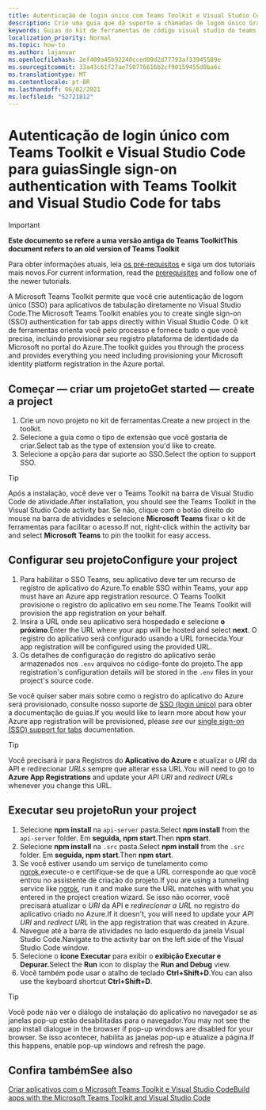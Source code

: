 ```yaml
---
title: Autenticação de login único com Teams Toolkit e Visual Studio Code para guias
description: Crie uma guia que dá suporte a chamadas de logom único Graph Microsoft diretamente no Visual Studio Code com o Microsoft Teams Toolkit
keywords: Guias do kit de ferramentas de código visual studio do teams sso graph authentication Azure identity platform
localization_priority: Normal
ms.topic: how-to
ms.author: lajanuar
ms.openlocfilehash: 2ef409a45b92240cced09d2d77793af33945589e
ms.sourcegitcommit: 33a43c61f27ae750776616b2cf90159455d8ba6c
ms.translationtype: MT
ms.contentlocale: pt-BR
ms.lasthandoff: 06/02/2021
ms.locfileid: "52721812"
---
```

# <a name="single-sign-on-authentication-with-teams-toolkit-and-visual-studio-code-for-tabs"></a><span data-ttu-id="25839-104">Autenticação de login único com Teams Toolkit e Visual Studio Code para guias</span><span class="sxs-lookup"><span data-stu-id="25839-104">Single sign-on authentication with Teams Toolkit and Visual Studio Code for tabs</span></span>

> [!IMPORTANT]
> <span data-ttu-id="25839-105">**Este documento se refere a uma versão antiga do Teams Toolkit**</span><span class="sxs-lookup"><span data-stu-id="25839-105">**This document refers to an old version of Teams Toolkit**</span></span>
>
> <span data-ttu-id="25839-106">Para obter informações atuais, leia [os pré-requisitos](../get-started/prerequisites.md) e siga um dos tutoriais mais novos.</span><span class="sxs-lookup"><span data-stu-id="25839-106">For current information, read the [prerequisites](../get-started/prerequisites.md) and follow  one of the newer tutorials.</span></span>

<span data-ttu-id="25839-107">A Microsoft Teams Toolkit permite que você crie autenticação de logom único (SSO) para aplicativos de tabulação diretamente no Visual Studio Code.</span><span class="sxs-lookup"><span data-stu-id="25839-107">The Microsoft Teams Toolkit enables you to create single sign-on (SSO) authentication for tab apps directly within Visual Studio Code.</span></span> <span data-ttu-id="25839-108">O kit de ferramentas orienta você pelo processo e fornece tudo o que você precisa, incluindo provisionar seu registro plataforma de identidade da Microsoft no portal do Azure.</span><span class="sxs-lookup"><span data-stu-id="25839-108">The toolkit guides you through the process and provides everything you need including provisioning your Microsoft identity platform registration in the Azure portal.</span></span>

## <a name="get-started--create-a-project"></a><span data-ttu-id="25839-109">Começar — criar um projeto</span><span class="sxs-lookup"><span data-stu-id="25839-109">Get started — create a project</span></span>

1. <span data-ttu-id="25839-110">Crie um novo projeto no kit de ferramentas.</span><span class="sxs-lookup"><span data-stu-id="25839-110">Create a new project in the toolkit.</span></span>
1. <span data-ttu-id="25839-111">Selecione a guia como o tipo de extensão que você gostaria de criar.</span><span class="sxs-lookup"><span data-stu-id="25839-111">Select tab as the type of extension you'd like to create.</span></span>
1. <span data-ttu-id="25839-112">Selecione a opção para dar suporte ao SSO.</span><span class="sxs-lookup"><span data-stu-id="25839-112">Select the option to support SSO.</span></span>

> [!TIP]
> <span data-ttu-id="25839-113">Após a instalação, você deve ver o Teams Toolkit na barra de Visual Studio Code de atividade.</span><span class="sxs-lookup"><span data-stu-id="25839-113">After installation, you should see the Teams Toolkit in the Visual Studio Code activity bar.</span></span> <span data-ttu-id="25839-114">Se não, clique com o botão direito do mouse na barra de atividades e selecione **Microsoft Teams** fixar o kit de ferramentas para facilitar o acesso.</span><span class="sxs-lookup"><span data-stu-id="25839-114">If not, right-click within the activity bar and select **Microsoft Teams** to pin the toolkit for easy access.</span></span>

## <a name="configure-your-project"></a><span data-ttu-id="25839-115">Configurar seu projeto</span><span class="sxs-lookup"><span data-stu-id="25839-115">Configure your project</span></span>

1. <span data-ttu-id="25839-116">Para habilitar o SSO Teams, seu aplicativo deve ter um recurso de registro de aplicativo do Azure.</span><span class="sxs-lookup"><span data-stu-id="25839-116">To enable SSO within Teams, your app must have an Azure app registration resource.</span></span> <span data-ttu-id="25839-117">O Teams Toolkit provisione o registro do aplicativo em seu nome.</span><span class="sxs-lookup"><span data-stu-id="25839-117">The Teams Toolkit will provision the app registration on your behalf.</span></span>
1. <span data-ttu-id="25839-118">Insira a URL onde seu aplicativo será hospedado e selecione **o próximo**.</span><span class="sxs-lookup"><span data-stu-id="25839-118">Enter the URL where your app will be hosted and select **next**.</span></span> <span data-ttu-id="25839-119">O registro do aplicativo será configurado usando a URL fornecida.</span><span class="sxs-lookup"><span data-stu-id="25839-119">Your app registration will be configured using the provided URL.</span></span>
1. <span data-ttu-id="25839-120">Os detalhes de configuração do registro do aplicativo serão armazenados nos `.env` arquivos no código-fonte do projeto.</span><span class="sxs-lookup"><span data-stu-id="25839-120">The app registration's configuration details will be stored in the `.env` files in your project's source code.</span></span>

<span data-ttu-id="25839-121">Se você quiser saber mais sobre como o registro do aplicativo  do Azure será provisionado, consulte nosso suporte de [SSO (login único)](../tabs/how-to/authentication/auth-aad-sso.md) para obter a documentação de guias.</span><span class="sxs-lookup"><span data-stu-id="25839-121">If you would like to learn more about how your Azure app registration will be provisioned, please _see_  our [single sign-on (SSO) support for tabs](../tabs/how-to/authentication/auth-aad-sso.md) documentation.</span></span>

> [!TIP]
> <span data-ttu-id="25839-122">Você precisará ir para Registros do **Aplicativo do Azure** e atualizar o *URI* da API e redirecionar *URLs* sempre que alterar essa URL.</span><span class="sxs-lookup"><span data-stu-id="25839-122">You will need to go to **Azure App Registrations** and update your *API URI* and *redirect URLs* whenever you change this URL.</span></span>

## <a name="run-your-project"></a><span data-ttu-id="25839-123">Executar seu projeto</span><span class="sxs-lookup"><span data-stu-id="25839-123">Run your project</span></span>

1. <span data-ttu-id="25839-124">Selecione **npm install** na `api-server` pasta.</span><span class="sxs-lookup"><span data-stu-id="25839-124">Select **npm install** from the `api-server` folder.</span></span> <span data-ttu-id="25839-125">Em **seguida, npm start**.</span><span class="sxs-lookup"><span data-stu-id="25839-125">Then **npm start**.</span></span>
1. <span data-ttu-id="25839-126">Selecione **npm install** na `.src` pasta.</span><span class="sxs-lookup"><span data-stu-id="25839-126">Select **npm install** from the `.src` folder.</span></span> <span data-ttu-id="25839-127">Em **seguida, npm start**.</span><span class="sxs-lookup"><span data-stu-id="25839-127">Then **npm start**.</span></span>
1. <span data-ttu-id="25839-128">Se você estiver usando um serviço de tunelamento como [ngrok,](https://ngrok.com/)execute-o e certifique-se de que a URL corresponde ao que você entrou no assistente de criação do projeto.</span><span class="sxs-lookup"><span data-stu-id="25839-128">If you are using a tunneling service like [ngrok](https://ngrok.com/), run it and make sure the URL matches with what you entered in the project creation wizard.</span></span> <span data-ttu-id="25839-129">Se isso não ocorrer, você precisará atualizar o _URI_ da API e _redirecionar a URL_ no registro do aplicativo criado no Azure.</span><span class="sxs-lookup"><span data-stu-id="25839-129">If it doesn't, you will need to update your _API URI_ and _redirect URL_ in the app registration that was created in Azure.</span></span>
1. <span data-ttu-id="25839-130">Navegue até a barra de atividades no lado esquerdo da janela Visual Studio Code.</span><span class="sxs-lookup"><span data-stu-id="25839-130">Navigate to the activity bar on the left side of the Visual Studio Code window.</span></span>
1. <span data-ttu-id="25839-131">Selecione o **ícone Executar** para exibir o **exibição Executar e Depurar.**</span><span class="sxs-lookup"><span data-stu-id="25839-131">Select the **Run** icon to display the **Run and Debug** view.</span></span>
1. <span data-ttu-id="25839-132">Você também pode usar o atalho de teclado **Ctrl+Shift+D**.</span><span class="sxs-lookup"><span data-stu-id="25839-132">You can also use the keyboard shortcut **Ctrl+Shift+D**.</span></span>

> [!TIP]
> <span data-ttu-id="25839-133">Você pode não ver o diálogo de instalação do aplicativo no navegador se as janelas pop-up estão desabilitadas para o navegador.</span><span class="sxs-lookup"><span data-stu-id="25839-133">You may not see the app install dialogue in the browser if pop-up windows are disabled for your browser.</span></span> <span data-ttu-id="25839-134">Se isso acontecer, habilita as janelas pop-up e atualize a página.</span><span class="sxs-lookup"><span data-stu-id="25839-134">If this happens, enable pop-up windows and refresh the page.</span></span>

## <a name="see-also"></a><span data-ttu-id="25839-135">Confira também</span><span class="sxs-lookup"><span data-stu-id="25839-135">See also</span></span>

[<span data-ttu-id="25839-136">Criar aplicativos com o Microsoft Teams Toolkit e Visual Studio Code</span><span class="sxs-lookup"><span data-stu-id="25839-136">Build apps with the Microsoft Teams Toolkit and Visual Studio Code</span></span>](visual-studio-code-overview.md)
